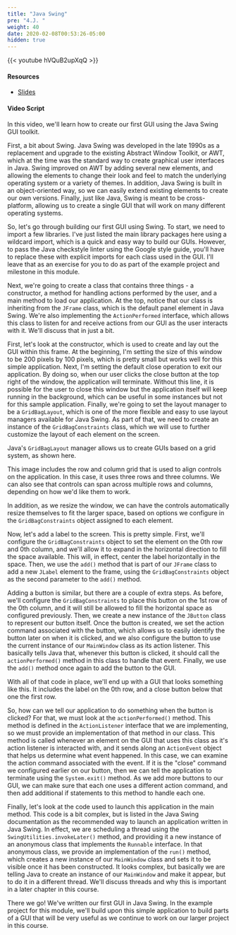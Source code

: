 ```yaml
---
title: "Java Swing"
pre: "4.J. "
weight: 40
date: 2020-02-08T00:53:26-05:00
hidden: true
---
```


{{< youtube hVQuB2upXqQ >}}

#### Resources

* <a href="slides" target="_blank">Slides</a>

#### Video Script

In this video, we'll learn how to create our first GUI using the Java Swing GUI toolkit.

First, a bit about Swing. Java Swing was developed in the late 1990s as a replacement and upgrade to the existing Abstract Window Toolkit, or AWT, which at the time was the standard way to create graphical user interfaces in Java. Swing improved on AWT by adding several new elements, and allowing the elements to change their look and feel to match the underlying operating system or a variety of themes. In addition, Java Swing is built in an object-oriented way, so we can easily extend existing elements to create our own versions. Finally, just like Java, Swing is meant to be cross-platform, allowing us to create a single GUI that will work on many different operating systems.

So, let's go through building our first GUI using Swing. To start, we need to import a few libraries. I've just listed the main library packages here using a wildcard import, which is a quick and easy way to build our GUIs. However, to pass the Java checkstyle linter using the Google style guide, you'll have to replace these with explicit imports for each class used in the GUI. I'll leave that as an exercise for you to do as part of the example project and milestone in this module.

Next, we're going to create a class that contains three things - a constructor, a method for handling actions performed by the user, and a main method to load our application. At the top, notice that our class is inheriting from the `JFrame` class, which is the default panel element in Java Swing. We're also implementing the `ActionPerformed` interface, which allows this class to listen for and receive actions from our GUI as the user interacts with it. We'll discuss that in just a bit.

First, let's look at the constructor, which is used to create and lay out the GUI within this frame. At the beginning, I'm setting the size of this window to be 200 pixels by 100 pixels, which is pretty small but works well for this simple application. Next, I'm setting the default close operation to exit our application. By doing so, when our user clicks the close button at the top right of the window, the application will terminate. Without this line, it is possible for the user to close this window but the application itself will keep running in the background, which can be useful in some instances but not for this sample application. Finally, we're going to set the layout manager to be a `GridBagLayout`, which is one of the more flexible and easy to use layout managers available for Java Swing. As part of that, we need to create an instance of the `GridBagConstraints` class, which we will use to further customize the layout of each element on the screen.

Java's `GridBagLayout` manager allows us to create GUIs based on a grid system, as shown here.

This image includes the row and column grid that is used to align controls on the application. In this case, it uses three rows and three columns. We can also see that controls can span across multiple rows and columns, depending on how we'd like them to work.

In addition, as we resize the window, we can have the controls automatically resize themselves to fit the larger space, based on options we configure in the `GridBagConstraints` object assigned to each element. 

Now, let's add a label to the screen. This is pretty simple. First, we'll configure the `GridBagConstraints` object to set the element on the 0th row and 0th column, and we'll allow it to expand in the horizontal direction to fill the space available. This will, in effect, center the label horizontally in the space. Then, we use the `add()` method that is part of our `JFrame` class to add a new `JLabel` element to the frame, using the `GridBagConstraints` object as the second parameter to the `add()` method. 

Adding a button is similar, but there are a couple of extra steps. As before, we'll configure the `GridBagConstraints` to place this button on the 1st row of the 0th column, and it will still be allowed to fill the horizontal space as configured previously. Then, we create a new instance of the `JButton` class to represent our button itself. Once the button is created, we set the action command associated with the button, which allows us to easily identify the button later on when it is clicked, and we also configure the button to use the current instance of our `MainWindow` class as its action listener. This basically tells Java that, whenever this button is clicked, it should call the `actionPerformed()` method in this class to handle that event. Finally, we use the `add()` method once again to add the button to the GUI.

With all of that code in place, we'll end up with a GUI that looks something like this. It includes the label on the 0th row, and a close button below that one the first row. 

So, how can we tell our application to do something when the button is clicked? For that, we must look at the `actionPerformed()` method. This method is defined in the `ActionListener` interface that we are implementing, so we must provide an implementation of that method in our class. This method is called whenever an element on the GUI that uses this class as it's action listener is interacted with, and it sends along an `ActionEvent` object that helps us determine what event happened. In this case, we can examine the action command associated with the event. If it is the "close" command we configured earlier on our button, then we can tell the application to terminate using the `System.exit()` method. As we add more buttons to our GUI, we can make sure that each one uses a different action command, and then add additional if statements to this method to handle each one.

Finally, let's look at the code used to launch this application in the main method. This code is a bit complex, but is listed in the Java Swing documentation as the recommended way to launch an application written in Java Swing. In effect, we are scheduling a thread using the `SwingUtilities.invokeLater()` method, and providing it a new instance of an anonymous class that implements the `Runnable` interface. In that anonymous class, we provide an implementation of the `run()` method, which creates a new instance of our `MainWindow` class and sets it to be visible once it has been constructed. It looks complex, but basically we are telling Java to create an instance of our `MainWindow` and make it appear, but to do it in a different thread. We'll discuss threads and why this is important in a later chapter in this course.

There we go! We've written our first GUI in Java Swing. In the example project for this module, we'll build upon this simple application to build parts of a GUI that will be very useful as we continue to work on our larger project in this course. 